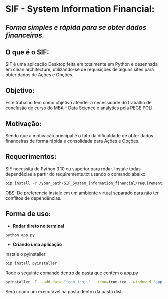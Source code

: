 # SIF - System Information Financial:
## _Forma simples e rápida para se obter dados financeiros._

## O que é o SIF:
SIF é uma aplicação Desktop feita em totalmente em Python e desenhada em clean architecture, utilizando-se de requisições de alguns sites para obter dados de Ações e Opções.

## Objetivo: 
Este trabalho tem como objetivo atender a necessidade do trabalho de conclusão de curso do MBA - Data Science e analytics pela PECE POLI.

## Motivação:
Sendo que a motivação principal é o fato da dificuldade de obter dados financeiras de forma rápida e consolidada para Ações e Opções. 

## Requerimentos:
SIF necessita de Python 3.10 ou superior para rodar.
Instale todas dependêcias a partir do requirements.txt usando o comando abaixo.



```sh
pip install -r /your_path/SIF_System_information_financial/requirements.txt
```

OBS: De preferencia instale em um ambiente virtual separado para não ter conflitos de dependências.

## Forma de uso:
- **Rodar direto no terminal**

```sh
python app.py
```

- **Criando uma aplicação**

Instale o pyinstaller 

```sh
pip install pyinstaller
```

Rode o seguinte comando dentro da pasta que contém o app.py
```sh
pyinstaller -F --add-data "icon.ico;." --icon=icon.ico --windowed "app.py"
```

Será criado um executável na pasta dentro da pasta dist.
